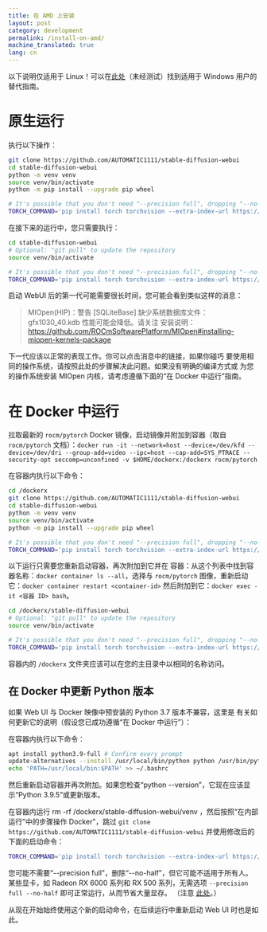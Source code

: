 ```yaml
---
title: 在 AMD 上安装
layout: post
category: development
permalink: /install-on-amd/
machine_translated: true
lang: cn
---
```

以下说明仅适用于 Linux！可以在[此处](https://rentry.org/ayymd-stable-diffustion-v1_4-guide)（未经测试）找到适用于 Windows 用户的替代指南。

# 原生运行

执行以下操作：

```bash
git clone https://github.com/AUTOMATIC1111/stable-diffusion-webui
cd stable-diffusion-webui
python -m venv venv
source venv/bin/activate
python -m pip install --upgrade pip wheel

# It's possible that you don't need "--precision full", dropping "--no-half" however crashes my drivers
TORCH_COMMAND='pip install torch torchvision --extra-index-url https://download.pytorch.org/whl/rocm5.1.1' python launch.py --precision full --no-half
```

在接下来的运行中，您只需要执行：
```bash
cd stable-diffusion-webui
# Optional: "git pull" to update the repository
source venv/bin/activate

# It's possible that you don't need "--precision full", dropping "--no-half" however crashes my drivers
TORCH_COMMAND='pip install torch torchvision --extra-index-url https://download.pytorch.org/whl/rocm5.1.1' python launch.py --precision full --no-half
```

启动 WebUI 后的第一代可能需要很长时间，您可能会看到类似这样的消息：
> MIOpen(HIP)：警告 [SQLiteBase] 缺少系统数据库文件：gfx1030_40.kdb 性能可能会降低。请关注
> 安装说明：https://github.com/ROCmSoftwarePlatform/MIOpen#installing-miopen-kernels-package

下一代应该以正常的表现工作。你可以点击消息中的链接，如果你碰巧
要使用相同的操作系统，请按照此处的步骤解决此问题。如果没有明确的编译方式或
为您的操作系统安装 MIOpen 内核，请考虑遵循下面的“在 Docker 中运行”指南。



# 在 Docker 中运行
拉取最新的 `rocm/pytorch` Docker 镜像，启动镜像并附加到容器（取自 `rocm/pytorch`
文档）：`docker run -it --network=host --device=/dev/kfd --device=/dev/dri --group-add=video --ipc=host
--cap-add=SYS_PTRACE --security-opt seccomp=unconfined -v $HOME/dockerx:/dockerx rocm/pytorch`

在容器内执行以下命令：
```bash
cd /dockerx
git clone https://github.com/AUTOMATIC1111/stable-diffusion-webui
cd stable-diffusion-webui
python -m venv venv
source venv/bin/activate
python -m pip install --upgrade pip wheel

# It's possible that you don't need "--precision full", dropping "--no-half" however crashes my drivers
TORCH_COMMAND='pip install torch torchvision --extra-index-url https://download.pytorch.org/whl/rocm5.1.1' REQS_FILE='requirements.txt' python launch.py --precision full --no-half
```

以下运行只需要您重新启动容器，再次附加到它并在
容器：从这个列表中找到容器名称：`docker container ls --all`，选择与
`rocm/pytorch` 图像，重新启动它：`docker container restart <container-id>` 然后附加到它：`docker exec -it
<容器 ID> bash`。

```bash
cd /dockerx/stable-diffusion-webui
# Optional: "git pull" to update the repository
source venv/bin/activate

# It's possible that you don't need "--precision full", dropping "--no-half" however crashes my drivers
TORCH_COMMAND='pip install torch torchvision --extra-index-url https://download.pytorch.org/whl/rocm5.1.1' REQS_FILE='requirements.txt' python launch.py --precision full --no-half
```

容器内的 `/dockerx` 文件夹应该可以在您的主目录中以相同的名称访问。

## 在 Docker 中更新 Python 版本
如果 Web UI 与 Docker 映像中预安装的 Python 3.7 版本不兼容，这里是
有关如何更新它的说明（假设您已成功遵循“在 Docker 中运行”）：

在容器内执行以下命令：
```bash
apt install python3.9-full # Confirm every prompt
update-alternatives --install /usr/local/bin/python python /usr/bin/python3.9 1
echo 'PATH=/usr/local/bin:$PATH' >> ~/.bashrc
```

然后重新启动容器并再次附加。如果您检查“python --version”，它现在应该显示“Python 3.9.5”或更新版本。

在容器内运行 rm -rf /dockerx/stable-diffusion-webui/venv ，然后按照“在内部运行”中的步骤操作
Docker”，跳过 `git clone https://github.com/AUTOMATIC1111/stable-diffusion-webui` 并使用修改后的
下面的启动命令：

```bash
TORCH_COMMAND='pip install torch torchvision --extra-index-url https://download.pytorch.org/whl/rocm5.1.1' python launch.py --precision full --no-half
```
您可能不需要“--precision full”，删除“--no-half”，但它可能不适用于所有人。
某些显卡，如 Radeon RX 6000 系列和 RX 500 系列，无需选项 `--precision full --no-half` 即可正常运行，从而节省大量显存。 （注意 [此处](https://github.com/AUTOMATIC1111/stable-diffusion-webui/issues/5468)。）

从现在开始始终使用这个新的启动命令，在后续运行中重新启动 Web UI 时也是如此。
